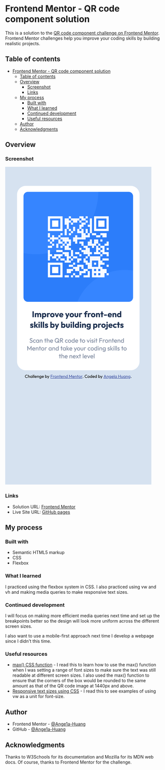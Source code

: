 # Frontend Mentor - QR code component solution

This is a solution to the [QR code component challenge on Frontend Mentor](https://www.frontendmentor.io/challenges/qr-code-component-iux_sIO_H). Frontend Mentor challenges help you improve your coding skills by building realistic projects. 

## Table of contents

- [Frontend Mentor - QR code component solution](#frontend-mentor---qr-code-component-solution)
  - [Table of contents](#table-of-contents)
  - [Overview](#overview)
    - [Screenshot](#screenshot)
    - [Links](#links)
  - [My process](#my-process)
    - [Built with](#built-with)
    - [What I learned](#what-i-learned)
    - [Continued development](#continued-development)
    - [Useful resources](#useful-resources)
  - [Author](#author)
  - [Acknowledgments](#acknowledgments)

## Overview

### Screenshot

![Mobile webpage: Portrait](screenshots/375x812.png)

### Links

- Solution URL: [Frontend Mentor](https://www.frontendmentor.io/solutions/flexbox-css-and-html-only-responsive-webpage-for-qr-code-component-00sZXoA3B9)
- Live Site URL: [GitHub pages](https://ange1a-huang.github.io/Frontend-Mentor-QR-Code-Component/)

## My process

### Built with

- Semantic HTML5 markup
- CSS
- Flexbox

### What I learned

I practiced using the flexbox system in CSS. I also practiced using vw and vh and making media queries to make responsive text sizes.

### Continued development

I will focus on making more efficient media queries next time and set up the breakpoints better so the design will look more uniform across the different screen sizes. 

I also want to use a mobile-first approach next time I develop a webpage since I didn't this time.

### Useful resources

- [max() CSS function](https://developer.mozilla.org/en-US/docs/Web/CSS/max) - I read this to learn how to use the max() function when I was setting a range of font sizes to make sure the text was still readable at different screen sizes. I also used the max() function to ensure that the corners of the box would be rounded to the same amount as that of the QR code image at 1440px and above.
- [Responsive text sizes using CSS](https://www.w3schools.com/howto/howto_css_responsive_text.asp) - I read this to see examples of using vw as a unit for font-size.

## Author

- Frontend Mentor - [@Ange1a-Huang](https://www.frontendmentor.io/profile/Ange1a-Huang)
- GitHub - [@Ange1a-Huang](https://github.com/Ange1a-Huang)

## Acknowledgments

Thanks to W3Schools for its documentation and Mozilla for its MDN web docs. Of course, thanks to Frontend Mentor for the challenge.
